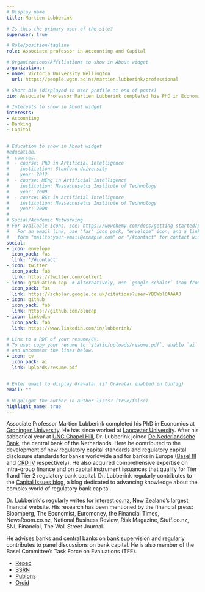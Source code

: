 ```yaml
---
# Display name
title: Martien Lubberink

# Is this the primary user of the site?
superuser: true

# Role/position/tagline
role: Associate professor in Accounting and Capital

# Organizations/Affiliations to show in About widget
organizations:
- name: Victoria University Wellington
  url: https://people.wgtn.ac.nz/martien.lubberink/professional

# Short bio (displayed in user profile at end of posts)
bio: Associate Professor Martien Lubberink completed his PhD in Economics at Groningen University. His main research interests are accounting, banking, and capital. 

# Interests to show in About widget
interests:
- Accounting  
- Banking
- Capital  


# Education to show in About widget
#education:
#  courses:
#  - course: PhD in Artificial Intelligence
#    institution: Stanford University
#    year: 2012
#  - course: MEng in Artificial Intelligence
#    institution: Massachusetts Institute of Technology
#    year: 2009
#  - course: BSc in Artificial Intelligence
#    institution: Massachusetts Institute of Technology
#    year: 2008
#
# Social/Academic Networking
# For available icons, see: https://wowchemy.com/docs/getting-started/page-builder/#icons
#   For an email link, use "fas" icon pack, "envelope" icon, and a link in the
#   form "mailto:your-email@example.com" or "/#contact" for contact widget.
social:
- icon: envelope
  icon_pack: fas
  link: '/#contact'
- icon: twitter
  icon_pack: fab
  link: https://twitter.com/cetier1
- icon: graduation-cap  # Alternatively, use `google-scholar` icon from `ai` icon pack
  icon_pack: fas
  link: https://scholar.google.co.uk/citations?user=YBGWbl0AAAAJ
- icon: github
  icon_pack: fab
  link: https://github.com/blucap
- icon: linkedin
  icon_pack: fab
  link: https://www.linkedin.com/in/lubberink/

# Link to a PDF of your resume/CV.
# To use: copy your resume to `static/uploads/resume.pdf`, enable `ai` icons in `params.toml`, 
# and uncomment the lines below.
- icon: cv
  icon_pack: ai
  link: uploads/resume.pdf


# Enter email to display Gravatar (if Gravatar enabled in Config)
email: ""

# Highlight the author in author lists? (true/false)
highlight_name: true
---
```


Associate Professor Martien Lubberink completed his PhD in Economics at [Groningen University](https://www.rug.nl/?lang=en). He has since worked at [Lancaster University](https://www.lancaster.ac.uk/lums/). After his sabbatical year at [UNC Chapel Hill](https://www.kenan-flagler.unc.edu/), Dr. Lubberink joined [De Nederlandsche Bank](https://www.dnb.nl/en/), the central bank of the Netherlands. Here he contributed to the development of new regulatory capital standards and regulatory capital disclosure standards for banks worldwide and for banks in Europe ([Basel III](https://www.bis.org/bcbs/basel3.htm) and [CRD IV](https://eur-lex.europa.eu/legal-content/EN/TXT/?uri=CELEX:32013L0036) respectively). He also acquired comprehensive expertise on intra-group finance and on capital instrument issuances that qualify for Tier 1 and Tier 2 regulatory bank capital. Dr. Lubberink regularly contributes to the [Capital Issues blog](http://capitalissues.co/), a blog dedicated to advancing knowledge about the complex world of regulatory bank capital. 

Dr. Lubberink's regularly writes for [interest.co.nz](https://www.interest.co.nz/), New Zealand’s largest financial website. His research has been mentioned by the financial press: Bloomberg, The Economist, Euromoney, the Financial Times, NewsRoom.co.nz, National Business Review, Risk Magazine, Stuff.co.nz, SNL Financial, The Wall Street Journal. 

He advises banks and central banks on bank supervision and regularly contributes to panel discussions on bank capital. He is also member of the Basel Committee’s Task Force on Evaluations (TFE).

+ [Repec](https://ideas.repec.org/f/plu290.html)
+ [SSRN](https://papers.ssrn.com/sol3/cf_dev/AbsByAuth.cfm?per_id=255102)
+ [Publons](https://publons.com/researcher/1185525/martien-lubberink/)
+ [Orcid](https://orcid.org/0000-0003-2731-2998)


<!-- {{< icon name="download" pack="fas" >}} Download my {{< staticref "uploads/demo_resume.pdf" "newtab" >}}resumé{{< /staticref >}}. --> 

